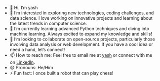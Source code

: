 - 👋 Hi, I’m yash
- 👀 I’m interested in exploring new technologies, coding challenges, and data science. I love working on innovative projects and learning about the latest trends in computer science.
- 🌱 I’m currently learning advanced Python techniques and diving into machine learning. Always excited to expand my knowledge and skills!
- 💞️ I’m looking to collaborate on open-source projects, particularly those involving data analysis or web development. If you have a cool idea or need a hand, let’s connect!
- 📫 How to reach me: Feel free to email me at [yash](mailto:) or connect with me on [LinkedIn](https://www.linkedin.com/).
- 😄 Pronouns: He/Him
- ⚡ Fun fact: I once built a robot that can play chess!
